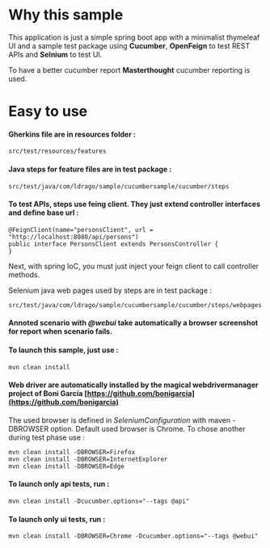# Why this sample

This application is just a simple spring boot app with a minimalist thymeleaf UI and a sample test package using **Cucumber**, **OpenFeign** to test REST APIs and **Selnium** to test UI.

To have a better cucumber report **Masterthought** cucumber reporting is used.

# Easy to use

#### Gherkins file are in resources folder :

    src/test/resources/features

#### Java steps for feature files are in test package :

    src/test/java/com/ldrago/sample/cucumbersample/cucumber/steps

#### To test APIs, steps use feing client. They just extend controller interfaces and define base url : 

    @FeignClient(name="personsClient", url = "http://localhost:8080/api/persons")
    public interface PersonsClient extends PersonsController {
    }

Next, with spring IoC, you must just inject your feign client to call controller methods.

Selenium java web pages used by steps are in test package :

    src/test/java/com/ldrago/sample/cucumbersample/cucumber/steps/webpages

#### Annoted scenario with *@webui* take automatically a browser screenshot for report when scenario fails.

#### To launch this sample, just use :

    mvn clean install

#### Web driver are automatically installed by the magical webdrivermanager project of Boni García [https://github.com/bonigarcia](https://github.com/bonigarcia)

The used browser is defined in *SeleniumConfiguration* with maven -DBROWSER option. Default used browser is Chrome. To chose another during test phase use :

    mvn clean install -DBROWSER=Firefox
    mvn clean install -DBROWSER=InternetExplorer
    mvn clean install -DBROWSER=Edge


#### To launch only api tests, run :

    mvn clean install -Dcucumber.options="--tags @api" 


#### To launch only ui tests, run :

    mvn clean install -DBROWSER=Chrome -Dcucumber.options="--tags @webui"
